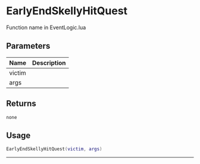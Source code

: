 # EarlyEndSkellyHitQuest

Function name in EventLogic.lua

## Parameters

| Name   | Description |
| ------ | ----------- |
| victim |             |
| args   |             |

## Returns

`none`

## Usage

```lua
EarlyEndSkellyHitQuest(victim, args)
```

---
